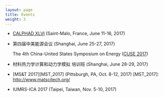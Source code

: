 ```yaml
---
layout: page
title: Events
weight: 3
---
```


- [CALPHAD XLVI][CALPHAD_XLVI] (Saint-Malo, France, June 11-16, 2017)

[CALPHAD_XLVI]: http://www.calphad.org/

- 第四届中美能源会议 (Shanghai, June 25-27, 2017)

  The 4th China-United States Symposium on Energy ([CUSE 2017][CUSE_2017])

[CUSE_2017]: http://cuse2017.shu.edu.cn/Default.aspx

- 材料热力学计算和动力学模拟 培训班 (Shanghai, June 28-29, 2017)

- [MS&T 2017][MST_2017] (Pittsburgh, PA, Oct. 8-12, 2017)
[MST_2017]: http://www.matscitech.org/

- IUMRS-ICA 2017 (Taipei, Taiwan, Nov. 5-10, 2017)
